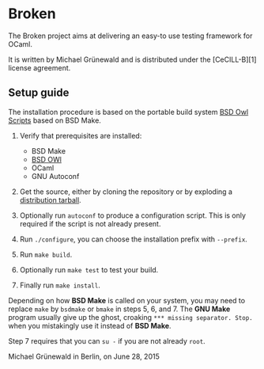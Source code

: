 # Broken

The Broken project aims at delivering an easy-to use testing framework
for OCaml.

It is written by Michael Grünewald and is distributed under the
[CeCILL-B][1] license agreement.


## Setup guide

The installation procedure is based on the portable build system
[BSD Owl Scripts][bsdowl-home] based on BSD Make.

1. Verify that prerequisites are installed:
   - BSD Make
   - [BSD OWl][bsdowl-install]
   - OCaml
   - GNU Autoconf

2. Get the source, either by cloning the repository or by exploding a
   [distribution tarball](releases).

3. Optionally run `autoconf` to produce a configuration script. This
   is only required if the script is not already present.

4. Run `./configure`, you can choose the installation prefix with
   `--prefix`.

5. Run `make build`.

6. Optionally run `make test` to test your build.

7. Finally run `make install`.

Depending on how **BSD Make** is called on your system, you may need to
replace `make` by `bsdmake` or `bmake` in steps 5, 6, and 7.
The **GNU Make** program usually give up the ghost, croaking
`*** missing separator. Stop.` when you mistakingly use it instead of
**BSD Make**.

Step 7 requires that you can `su -` if you are not already `root`.


Michael Grünewald in Berlin, on June 28, 2015

   [bsdowl-home]:       https://github.com/michipili/bsdowl
   [bsdowl-install]:    https://github.com/michipili/bsdowl/wiki/Install

